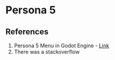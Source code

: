 # Persona 5


## References
1. Persona 5 Menu in Godot Engine - [Link](https://www.youtube.com/watch?v=u8sQr87YY94&pp=ygUXcGVyc29uYSA1IG1lbnUgaW4gZ29kb3Q%3D)
2. There was a stackoverflow

